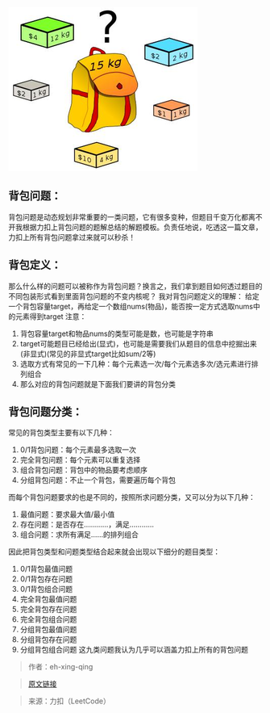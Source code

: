 ![img.png](../../../../../resources/backpack/img.png)

## 背包问题：
背包问题是动态规划非常重要的一类问题，它有很多变种，但题目千变万化都离不开我根据力扣上背包问题的题解总结的解题模板。负责任地说，吃透这一篇文章，力扣上所有背包问题拿过来就可以秒杀！

## 背包定义：
那么什么样的问题可以被称作为背包问题？换言之，我们拿到题目如何透过题目的不同包装形式看到里面背包问题的不变内核呢？
我对背包问题定义的理解：
给定一个背包容量target，再给定一个数组nums(物品)，能否按一定方式选取nums中的元素得到target
注意：
1. 背包容量target和物品nums的类型可能是数，也可能是字符串
2. target可能题目已经给出(显式)，也可能是需要我们从题目的信息中挖掘出来(非显式)(常见的非显式target比如sum/2等)
3. 选取方式有常见的一下几种：每个元素选一次/每个元素选多次/选元素进行排列组合
4. 那么对应的背包问题就是下面我们要讲的背包分类

## 背包问题分类：
常见的背包类型主要有以下几种：
1. 0/1背包问题：每个元素最多选取一次
2. 完全背包问题：每个元素可以重复选择
3. 组合背包问题：背包中的物品要考虑顺序
4. 分组背包问题：不止一个背包，需要遍历每个背包

而每个背包问题要求的也是不同的，按照所求问题分类，又可以分为以下几种：
1. 最值问题：要求最大值/最小值
2. 存在问题：是否存在…………，满足…………
3. 组合问题：求所有满足……的排列组合

因此把背包类型和问题类型结合起来就会出现以下细分的题目类型：
1. 0/1背包最值问题
2. 0/1背包存在问题
3. 0/1背包组合问题
4. 完全背包最值问题
5. 完全背包存在问题
6. 完全背包组合问题
7. 分组背包最值问题
8. 分组背包存在问题
9. 分组背包组合问题
这九类问题我认为几乎可以涵盖力扣上所有的背包问题


> 作者：eh-xing-qing

>[原文链接](https://leetcode.cn/problems/last-stone-weight-ii/solution/yi-pian-wen-zhang-chi-tou-bei-bao-wen-ti-5lfv/
)

>来源：力扣（LeetCode）
